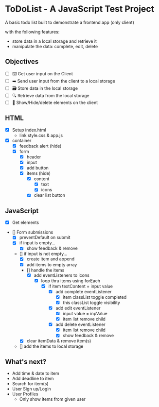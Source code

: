 # ToDoList - A JavaScript Test Project

A basic todo list built to demonstrate a frontend app (only client)

with the following features:

- store data in a local storage and retrieve it
- manipulate the data: complete, edit, delete

## Objectives

- [ ] ⌨️ Get user input on the Client
- [ ] ➡️ Send user input from the client to a local storage
- [ ] 🗃 Store data in the local storage
- [ ] 🔍 Retrieve data from the local storage
- [ ] 🙈 Show/Hide/delete elements on the client

## HTML

- [x] Setup index.html
  - link style.css & app.js
- [x] container
  - [x] feedback alert (hide)
  - [x] form
    - [x] header
    - [x] input
    - [x] add button
    - [x] items (hide)
      - [x] content
        - [x] text
        - [x] icons
      - [x] clear list button

## JavaScript

- [x] Get elements
- [] Form submissions
  - [x] preventDefault on submit
  - [x] if input is empty...
    - [x] show feedback & remove
  - [] if input is not empty...
    - [x] create item and append
    - [x] add items to empty array
    - [] handle the items
      - [x] add eventListeners to icons
        - [x] loop thru items using forEach
          - [x] if item textContent = input value
            - [x] add complete eventListener
              - [x] item classList toggle completed
              - [x] this classList toggle visibility
            - [x] add edit eventListener
              - [x] input value = inpValue
              - [x] item list remove child
            - [x] add delete eventListener
              - [x] item list remove child
              - [x] show feedback & remove
    - [x] clear itemData & remove item(s)
  - [] add the items to local storage

## What's next?

- Add time & date to item
- Add deadline to item
- Search for item(s)
- User Sign up/Login
- User Profiles
  - Only show items from given user
